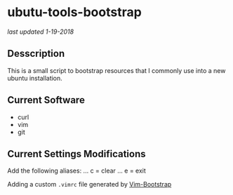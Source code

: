 # ubutu-tools-bootstrap
*last updated 1-19-2018*

## Desscription
This is a small script to bootstrap resources that I commonly use into a new ubuntu installation.

## Current Software
* curl
* vim
* git

## Current Settings Modifications
Add the following aliases:
... c = clear
... e = exit

Adding a custom `.vimrc` file generated by [Vim-Bootstrap][vim-bootstrap]

<!-- This section is for link defenitions -->
[vim-bootstrap]: http://www.vim-bootstrap.com/